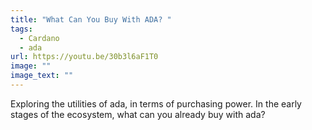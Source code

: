 ```yaml
---
title: "What Can You Buy With ADA? "
tags:
  - Cardano
  - ada
url: https://youtu.be/30b3l6aF1T0
image: ""
image_text: ""
---
```


Exploring the utilities of ada, in terms of purchasing power. In the early stages of the ecosystem, what can you already buy with ada?
